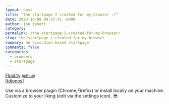 ```yaml
---
layout: post
title: “the startpage I created for my browser :)”
date: 2023-10-08 09:47:41 -0400
author: joe jenett
category: 
permalink: /the-startpage-i-created-for-my-browser/
slug: the-startpage-i-created-for-my-browser
summary: an accordion based startpage
comments: false
categories:
  - browsers
  - startpage
---
```

<a title="Fluidity - an accordian based startpage" href="https://prettycoffee.github.io/fluidity/">Fluidity</a> <small>(<a href="https://github.com/PrettyCoffee/fluidity">github</a>)</small><br>[<a href="https://pinboard.in/u:tdjones">tdjones</a>]
<p>Use via a browser plugin (Chrome,Firefox) or install locally on your machine. Customize to your liking (edit via the settings icon). 😎</p>
<a style="display:none;" href="https://brid.gy/publish/mastodon"><small>(cross-posted to mastodon)</small></a>
